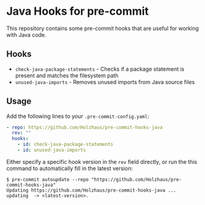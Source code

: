 # Java Hooks for pre-commit

This repository contains some pre-commit hooks that are useful for working with
Java code.

## Hooks

- `check-java-package-statements` - Checks if a package statement is present
  and matches the filesystem path
- `unused-java-imports` - Removes unused imports from Java source files

## Usage

Add the following lines to your `.pre-commit-config.yaml`:

```yaml
- repo: https://github.com/Holzhaus/pre-commit-hooks-java
  rev: ""
  hooks:
    - id: check-java-package-statements
    - id: unused-java-imports
```

Either specify a specific hook version in the `rev` field directly, or run the
this command to automatically fill in the latest version:

```shell-session
$ pre-commit autoupdate --repo "https://github.com/Holzhaus/pre-commit-hooks-java"
Updating https://github.com/Holzhaus/pre-commit-hooks-java ... updating  -> <latest-version>.
```
